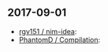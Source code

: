 ## 2017-09-01

* [rgv151 / nim-idea](https://github.com/rgv151/nim-idea):
* [PhantomD / Compilation](https://github.com/PhantomD/Compilation):
